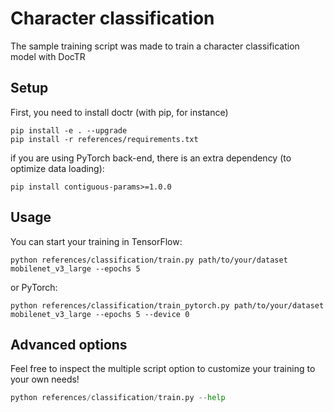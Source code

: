 # Character classification

The sample training script was made to train a character classification model with DocTR

## Setup

First, you need to install doctr (with pip, for instance)

```shell
pip install -e . --upgrade
pip install -r references/requirements.txt
```

if you are using PyTorch back-end, there is an extra dependency (to optimize data loading):
```shell
pip install contiguous-params>=1.0.0
```

## Usage

You can start your training in TensorFlow:

```shell
python references/classification/train.py path/to/your/dataset mobilenet_v3_large --epochs 5
```
or PyTorch:

```shell
python references/classification/train_pytorch.py path/to/your/dataset mobilenet_v3_large --epochs 5 --device 0
```


## Advanced options

Feel free to inspect the multiple script option to customize your training to your own needs!

```python
python references/classification/train.py --help
```
